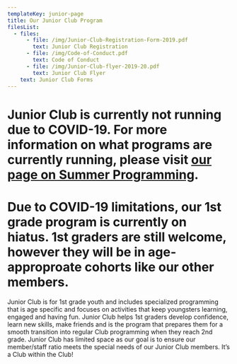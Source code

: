```yaml
---
templateKey: junior-page
title: Our Junior Club Program
filesList:
  - files:
      - file: /img/Junior-Club-Registration-Form-2019.pdf
        text: Junior Club Registration
      - file: /img/Code-of-Conduct.pdf
        text: Code of Conduct
      - file: /img/Junior-Club-flyer-2019-20.pdf
        text: Junior Club Flyer
    text: Junior Club Forms
---
```


# Junior Club is currently not running due to COVID-19. For more information on what programs are currently running, please visit [our page on Summer Programming](https://bgcuv.netlify.app/summer).

# Due to COVID-19 limitations, our 1st grade program is currently on hiatus. 1st graders are still welcome, however they will be in age-approproate cohorts like our other members.

Junior Club is for 1st grade youth and includes specialized programming that is age specific and focuses on activities that keep youngsters learning, engaged and having fun. Junior Club helps 1st graders develop confidence, learn new skills, make friends and is the program that prepares them for a smooth transition into regular Club programming when they reach 2nd grade. Junior Club has limited space as our goal is to ensure our member/staff ratio meets the special needs of our Junior Club members. It’s a Club within the Club!
